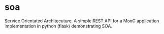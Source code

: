 # soa

Service Orientated Architecuture. A simple REST API for a MooC application implementation in python (flask) demonstrating SOA.
